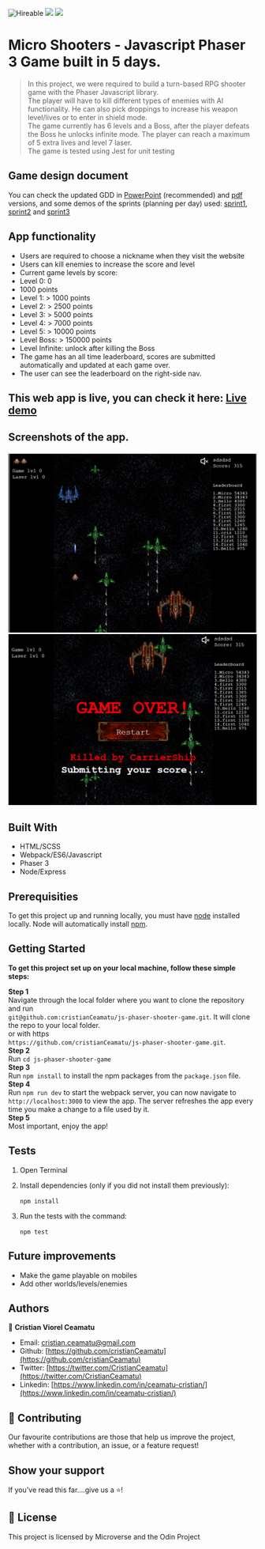 ![Hireable](https://img.shields.io/badge/Hireable-yes-success) ![](https://img.shields.io/badge/Mobile--responsive-yes-green) ![](https://img.shields.io/badge/-Microverse%20projects-blueviolet)

# Micro Shooters - Javascript Phaser 3 Game built in 5 days.

> In this project, we were required to build a turn-based RPG shooter game with the Phaser Javascript library.
> <br>
> The player will have to kill different types of enemies with AI functionality. He can also pick droppings to increase his weapon level/lives or to enter in shield mode.
> <br>
> The game currently has 6 levels and a Boss, after the player defeats the Boss he unlocks infinite mode. The player can reach a maximum of 5 extra lives and level 7 laser.
> <br>
> The game is tested using Jest for unit testing

## Game design document
You can check the updated GDD in [PowerPoint](./gdd/Official_GDD.pptx) (recommended) and [pdf](./gdd/Official_GDD.pdf) versions, and some demos of the sprints (planning per day) used: [sprint1](./gdd/sprint1.txt), [sprint2](./gdd/sprint2.txt) and [sprint3](./gdd/sprint3.txt)

## App functionality

- Users are required to choose a nickname when they visit the website
- Users can kill enemies to increase the score and level
- Current game levels by score:
 - Level 0: 0
 - 1000 points
 - Level 1: > 1000 points
 - Level 2: > 2500 points
 - Level 3: > 5000 points
 - Level 4: > 7000 points
 - Level 5: > 10000 points
 - Level Boss: > 150000 points
 - Level Infinite: unlock after killing the Boss
- The game has an all time leaderboard, scores are submitted automatically and updated at each game over.
- The user can see the leaderboard on the right-side nav.

## This web app is live, you can check it here: [Live demo](https://js-phaser-shooter-game.herokuapp.com/)

## Screenshots of the app.

![image](.github/app-screenshot.png)
![image](.github/app-screenshot1.png)

## Built With

- HTML/SCSS
- Webpack/ES6/Javascript
- Phaser 3
- Node/Express

## Prerequisities

To get this project up and running locally, you must have [node](https://nodejs.org/en/) installed locally. Node will automatically install [npm](https://www.npmjs.com/).

## Getting Started

**To get this project set up on your local machine, follow these simple steps:**

**Step 1**<br>
Navigate through the local folder where you want to clone the repository and run<br>
`git@github.com:cristianCeamatu/js-phaser-shooter-game.git`. It will clone the repo to your local folder.<br>
or with https<br>
`https://github.com/cristianCeamatu/js-phaser-shooter-game.git`.<br>
**Step 2**<br>
Run `cd js-phaser-shooter-game`<br>
**Step 3**<br>
Run `npm install` to install the npm packages from the `package.json` file.<br>
**Step 4**<br>
Run `npm run dev` to start the webpack server, you can now navigate to `http://localhost:3000` to view the app. The server refreshes the app every time you make a change to a file used by it.<br>
**Step 5**<br>
Most important, enjoy the app!<br>

## Tests

1. Open Terminal

2. Install dependencies (only if you did not install them previously):

   `npm install`

3. Run the tests with the command:

   `npm test`

## Future improvements
- Make the game playable on mobiles
- Add other worlds/levels/enemies

## Authors

👤 **Cristian Viorel Ceamatu**

- Email: [cristian.ceamatu@gmail.com](cristian.ceamatu@gmail.com)
- Github: [https://github.com/cristianCeamatu](https://github.com/cristianCeamatu)
- Twitter: [https://twitter.com/CristianCeamatu](https://twitter.com/CristianCeamatu)
- Linkedin: [https://www.linkedin.com/in/ceamatu-cristian/](https://www.linkedin.com/in/ceamatu-cristian/)

## 🤝 Contributing

Our favourite contributions are those that help us improve the project, whether with a contribution, an issue, or a feature request!

## Show your support

If you've read this far....give us a ⭐️!

## 📝 License

This project is licensed by Microverse and the Odin Project
